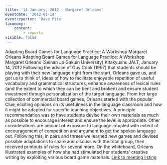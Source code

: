 ```yaml
---
title: '14 January, 2012 - Margaret Orleans'
eventdate: '2012-01-14'
eventreporter: 'Dave Pite'
taxonomy:
    content:
        - reports
visible: false
---
```


Adapting Board Games for Language Practice:  A Workshop
Margaret Orleans
Adapting Board Games for Language Practice: A Workshop
Margaret Orleans (Seinan Jo Gakuin University)
Kitakyushu JALT, January 14, 2012
Following the advice of Guy Cook (1997) that students should be playing with their new language right from the start, Orleans gave us, and got us to think of, ideas of how to facilitate enjoyable repetition of useful vocabulary and grammatical structures, enhance awareness of lexical rules (and the extent to which they can be bent and broken) and ensure student investment through personalization of the target language.  From her large collection of commercial board games, Orleans started with the popular Clue, eliciting opinions on its usefulness in the language classroom and how it might be adapted for specific teaching objectives.  A principle recommendation was to have students devise their own materials as much as possible to encourage interest and ensure the level is appropriate.  Other considerations are amount of exposure to language coupled with extent of encouragement of competition and argument to get the spoken language out.
Following this, in pairs and threes we learned new games and devised possible adaptations to share and discuss with the total group, then received printouts of rules for several more.  On the whiteboard, Orleans illustrated examples of how she had stimulated her students' creative writing by exploiting various board game materials.
<a href="../schedule/2012/january/14">Link to meeting listing</a>
